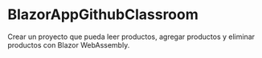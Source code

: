 # BlazorAppGithubClassroom

Crear un proyecto que pueda leer productos, agregar productos y eliminar productos con Blazor WebAssembly.
